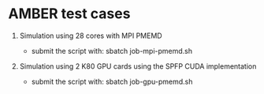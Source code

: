 # AMBER test cases

1. Simulation using 28 cores with MPI PMEMD
   - submit the script with: sbatch job-mpi-pmemd.sh 

2. Simulation using 2 K80 GPU cards using the SPFP CUDA implementation
   - submit the script with: sbatch job-gpu-pmemd.sh 
